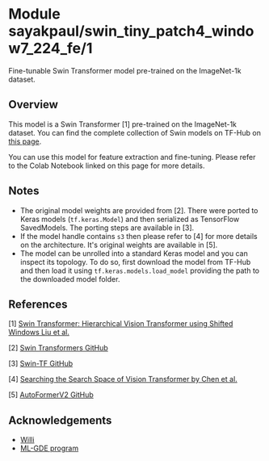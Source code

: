 # Module sayakpaul/swin_tiny_patch4_window7_224_fe/1

Fine-tunable Swin Transformer model pre-trained on the ImageNet-1k dataset.

<!-- asset-path: https://storage.googleapis.com/swin-tf/tars/swin_tiny_patch4_window7_224_fe.tar.gz  -->
<!-- task: image-classification -->
<!-- network-architecture: swin-transformer -->
<!-- format: saved_model_2 -->
<!-- fine-tunable: true -->
<!-- license: mit -->
<!-- colab: https://colab.research.google.com/github/sayakpaul/swin-transformers-tf/blob/main/notebooks/finetune.ipynb -->

## Overview

This model is a Swin Transformer [1] pre-trained on the ImageNet-1k dataset. You can find the complete
collection of Swin models on TF-Hub on [this page](https://tfhub.dev/sayakpaul/collections/swin/1).

You can use this model for feature extraction and fine-tuning. Please refer to
the Colab Notebook linked on this page for more details.

## Notes

* The original model weights are provided from [2]. There were ported to Keras models
(`tf.keras.Model`) and then serialized as TensorFlow SavedModels. The porting
steps are available in [3].
* If the model handle contains `s3` then please refer to [4] for more details on the architecture. It's 
original weights are available in [5].
* The model can be unrolled into a standard Keras model and you can inspect its topology.
To do so, first download the model from TF-Hub and then load it using `tf.keras.models.load_model`
providing the path to the downloaded model folder.

## References

[1] [Swin Transformer: Hierarchical Vision Transformer using Shifted Windows Liu et al.](https://arxiv.org/abs/2103.14030)

[2] [Swin Transformers GitHub](https://github.com/microsoft/Swin-Transformer)

[3] [Swin-TF GitHub](https://github.com/sayakpaul/swin-transformers-tf)

[4] [Searching the Search Space of Vision Transformer by Chen et al.](https://arxiv.org/abs/2111.14725)

[5] [AutoFormerV2 GitHub](https://github.com/silent-chen/AutoFormerV2-model-zoo)

## Acknowledgements

* [Willi](https://ch.linkedin.com/in/willi-gierke)
* [ML-GDE program](https://developers.google.com/programs/experts/)

